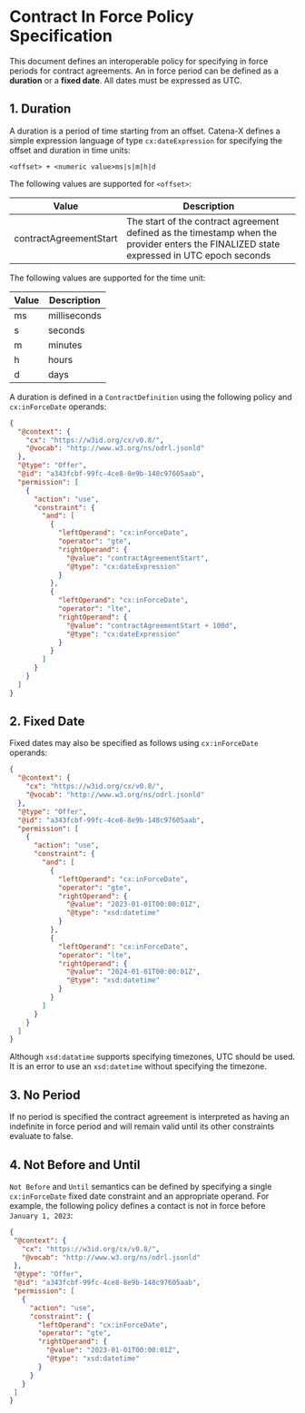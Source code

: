 # Contract In Force Policy Specification

This document defines an interoperable policy for specifying in force periods for contract agreements. An in force period can be defined as a __duration__ or a __fixed date__.
All dates must be expressed as UTC.

## 1. Duration

A duration is a period of time starting from an offset. Catena-X defines a simple expression language of type `cx:dateExpression` for specifying the offset and duration in time
units:

```<offset> + <numeric value>ms|s|m|h|d```

The following values are supported for `<offset>`:

| Value                  | Description                                                                                                                              |
|------------------------|------------------------------------------------------------------------------------------------------------------------------------------|
| contractAgreementStart | The start of the contract agreement defined as the timestamp when the provider enters the FINALIZED state expressed in UTC epoch seconds |

The following values are supported for the time unit:

| Value | Description  |
|-------|--------------|
| ms    | milliseconds |
| s     | seconds      |
| m     | minutes      |
| h     | hours        |
| d     | days         |

A duration is defined in a `ContractDefinition` using the following policy and `cx:inForceDate` operands:

```json
{
  "@context": {
    "cx": "https://w3id.org/cx/v0.8/",
    "@vocab": "http://www.w3.org/ns/odrl.jsonld"
  },
  "@type": "Offer",
  "@id": "a343fcbf-99fc-4ce8-8e9b-148c97605aab",
  "permission": [
    {
      "action": "use",
      "constraint": {
        "and": [
          {
            "leftOperand": "cx:inForceDate",
            "operator": "gte",
            "rightOperand": {
              "@value": "contractAgreementStart",
              "@type": "cx:dateExpression"
            }
          },
          {
            "leftOperand": "cx:inForceDate",
            "operator": "lte",
            "rightOperand": {
              "@value": "contractAgreementStart + 100d",
              "@type": "cx:dateExpression"
            }
          }
        ]
      }
    }
  ]
}
```

## 2. Fixed Date

Fixed dates may also be specified as follows using `cx:inForceDate` operands:

```json
{
  "@context": {
    "cx": "https://w3id.org/cx/v0.8/",
    "@vocab": "http://www.w3.org/ns/odrl.jsonld"
  },
  "@type": "Offer",
  "@id": "a343fcbf-99fc-4ce8-8e9b-148c97605aab",
  "permission": [
    {
      "action": "use",
      "constraint": {
        "and": [
          {
            "leftOperand": "cx:inForceDate",
            "operator": "gte",
            "rightOperand": {
              "@value": "2023-01-01T00:00:01Z",
              "@type": "xsd:datetime"
            }
          },
          {
            "leftOperand": "cx:inForceDate",
            "operator": "lte",
            "rightOperand": {
              "@value": "2024-01-01T00:00:01Z",
              "@type": "xsd:datetime"
            }
          }
        ]
      }
    }
  ]
}
```

Although `xsd:datatime` supports specifying timezones, UTC should be used. It is an error to use an `xsd:datetime` without specifying the timezone.

## 3. No Period

If no period is specified the contract agreement is interpreted as having an indefinite in force period and will remain valid until its other constraints evaluate to false.

## 4. Not Before and Until

`Not Before` and `Until` semantics can be defined by specifying a single `cx:inForceDate` fixed date constraint and an appropriate operand. For example, the following policy
defines a contact is not in force before `January 1, 2023`:

 ```json
{
  "@context": {
    "cx": "https://w3id.org/cx/v0.8/",
    "@vocab": "http://www.w3.org/ns/odrl.jsonld"
  },
  "@type": "Offer",
  "@id": "a343fcbf-99fc-4ce8-8e9b-148c97605aab",
  "permission": [
    {
      "action": "use",
      "constraint": {
        "leftOperand": "cx:inForceDate",
        "operator": "gte",
        "rightOperand": {
          "@value": "2023-01-01T00:00:01Z",
          "@type": "xsd:datetime"
        }
      }
    }
  ]
}
```
